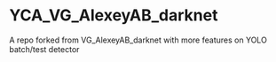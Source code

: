 # YCA_VG_AlexeyAB_darknet
A repo forked from VG_AlexeyAB_darknet with more features on YOLO batch/test detector
